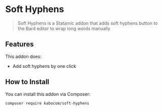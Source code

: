 # Soft Hyphens

> Soft Hyphens is a Statamic addon that adds soft hyphens button to the Bard editor to wrap long words manually

## Features

This addon does:

- Add soft hyphens by one click

## How to Install

You can install this addon via Composer:

``` bash
composer require kabocom/soft-hyphens
```